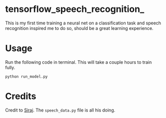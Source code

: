 # tensorflow_speech_recognition_
This is my first time training a neural net on a classification task and speech
recognition inspired me to do so, should be a great learning experience.

Usage
===========

Run the following code in terminal. This will take a couple hours to train fully.

`python run_model.py`


Credits
===========
Credit to [Siraj](https://github.com/llSourcell). The `speech_data.py` file is
all his doing.
